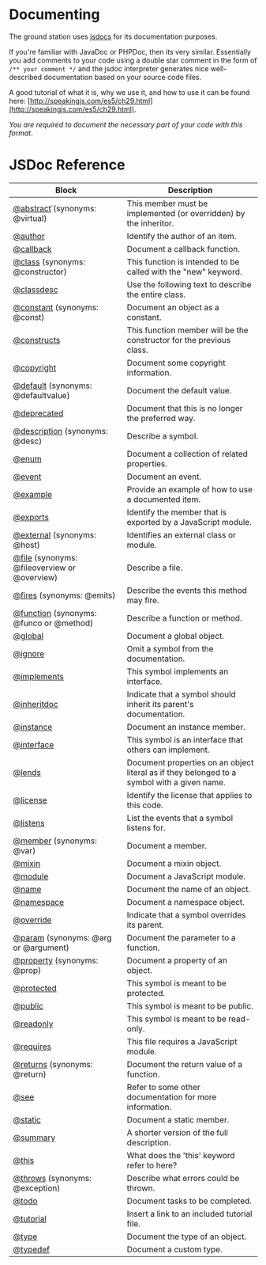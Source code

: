 # Documenting

The ground station uses [jsdocs](http://usejsdoc.org/) for its documentation purposes.

If you're familiar with JavaDoc or PHPDoc, then its very similar. Essentially you add comments
to your code using a double star comment in the form of `/** your comment */` and the jsdoc 
interpreter generates nice well-described documentation based on your source code files.

A good tutorial of what it is, why we use it, and how to use it can be found here: [http://speakingjs.com/es5/ch29.html](http://speakingjs.com/es5/ch29.html).

*You are required to document the necessary part of your code with this format.*

# JSDoc Reference

| Block                                                                                | Description                                                                                 
|--------------------------------------------------------------------------------------|---------------------------------------------------------------------------------------------|
| [@abstract](http://usejsdoc.org/tags-abstract.html)˙(synonyms: @virtual)             | This member must be implemented (or overridden) by the inheritor.                           |
| [@author](http://usejsdoc.org/tags-author.html)                                      | Identify the author of an item.                                                             |
| [@callback](http://usejsdoc.org/tags-callback.html)                                  | Document a callback function.                                                               |
| [@class](http://usejsdoc.org/tags-class.html) (synonyms: @constructor)               | This function is intended to be called with the "new" keyword.                              |
| [@classdesc](http://usejsdoc.org/tags-classdesc.html)                                | Use the following text to describe the entire class.                                        
| [@constant](http://usejsdoc.org/tags-constant.html) (synonyms: @const)               | Document an object as a constant.                                                           
| [@constructs](http://usejsdoc.org/tags-constructs.html)                              | This function member will be the constructor for the previous class.                        
| [@copyright](http://usejsdoc.org/tags-copyright.html)                                | Document some copyright information.                                                        
| [@default](http://usejsdoc.org/tags-default.html) (synonyms: @defaultvalue)          | Document the default value.                                                                 
| [@deprecated](http://usejsdoc.org/tags-deprecated.html)                              | Document that this is no longer the preferred way.                                          
| [@description](http://usejsdoc.org/tags-description.html) (synonyms: @desc)          | Describe a symbol.                                                                          
| [@enum](http://usejsdoc.org/tags-enum.html)                                          | Document a collection of related properties.                                                
| [@event](http://usejsdoc.org/tags-event.html)                                        | Document an event.                                                                          
| [@example](http://usejsdoc.org/tags-example.html)                                    | Provide an example of how to use a documented item.                                         
| [@exports](http://usejsdoc.org/tags-exports.html)                                    | Identify the member that is exported by a JavaScript module.                                
| [@external](http://usejsdoc.org/tags-external.html) (synonyms: @host)                | Identifies an external class or module.                                                             
| [@file](http://usejsdoc.org/tags-file.html) (synonyms: @fileoverview or @overview)   | Describe a file.                     
| [@fires](http://usejsdoc.org/tags-fires.html) (synonyms: @emits)                     | Describe the events this method may fire.                                                  
| [@function](http://usejsdoc.org/tags-function.html) (synonyms: @funco or @method)    | Describe a function or method. 
| [@global](http://usejsdoc.org/tags-global.html)                                      | Document a global object.                                                                   
| [@ignore](http://usejsdoc.org/tags-ignore.html)                                      | Omit a symbol from the documentation.                                                       
| [@implements](http://usejsdoc.org/tags-implements.html)                              | This symbol implements an interface.                                                        
| [@inheritdoc](http://usejsdoc.org/tags-inheritdoc.html)                              | Indicate that a symbol should inherit its parent's documentation.                           
| [@instance](http://usejsdoc.org/tags-instance.html)                                  | Document an instance member.                                                                
| [@interface](http://usejsdoc.org/tags-interface.html)                                | This symbol is an interface that others can implement.                                      
| [@lends](http://usejsdoc.org/tags-lends.html)                                        | Document properties on an object literal as if they belonged to a symbol with a given name. 
| [@license](http://usejsdoc.org/tags-license.html)                                    | Identify the license that applies to this code.                                             
| [@listens](http://usejsdoc.org/tags-listens.html)                                    | List the events that a symbol listens for.                                                  
| [@member](http://usejsdoc.org/tags-member.html) (synonyms: @var)                     | Document a member.                                                                          
| [@mixin](http://usejsdoc.org/tags-mixin.html)                                        | Document a mixin object.                                                                    
| [@module](http://usejsdoc.org/tags-module.html)                                      | Document a JavaScript module.                                                               
| [@name](http://usejsdoc.org/tags-name.html)                                          | Document the name of an object.                                                             
| [@namespace](http://usejsdoc.org/tags-namespace.html)                                | Document a namespace object.                                                                
| [@override](http://usejsdoc.org/tags-override.html)                                  | Indicate that a symbol overrides its parent.                                                
| [@param](http://usejsdoc.org/tags-param.html) (synonyms: @arg or @argument)          | Document the parameter to a function. 
| [@property](http://usejsdoc.org/tags-property.html) (synonyms: @prop)                | Document a property of an object.                                                                   
| [@protected](http://usejsdoc.org/tags-protected.html)                                | This symbol is meant to be protected.                                                       
| [@public](http://usejsdoc.org/tags-public.html)                                      | This symbol is meant to be public.                                                          
| [@readonly](http://usejsdoc.org/tags-readonly.html)                                  | This symbol is meant to be read-only.                                                       
| [@requires](http://usejsdoc.org/tags-requires.html)                                  | This file requires a JavaScript module.                                                     
| [@returns](http://usejsdoc.org/tags-returns.html) (synonyms: @return)                | Document the return value of a function.                                                    
| [@see](http://usejsdoc.org/tags-see.html)                                            | Refer to some other documentation for more information.                                     
| [@static](http://usejsdoc.org/tags-static.html)                                      | Document a static member.                                                                   
| [@summary](http://usejsdoc.org/tags-summary.html)                                    | A shorter version of the full description.                                                  
| [@this](http://usejsdoc.org/tags-this.html)                                          | What does the 'this' keyword refer to here?                                                 
| [@throws](http://usejsdoc.org/tags-throws.html) (synonyms: @exception)               | Describe what errors could be thrown.                                                       
| [@todo](http://usejsdoc.org/tags-todo.html)                                          | Document tasks to be completed.                                                             
| [@tutorial](http://usejsdoc.org/tags-tutorial.html)                                  | Insert a link to an included tutorial file.                                                 
| [@type](http://usejsdoc.org/tags-type.html)                                          | Document the type of an object.                                                             
| [@typedef](http://usejsdoc.org/tags-typedef.html)                                    | Document a custom type.                                                                     